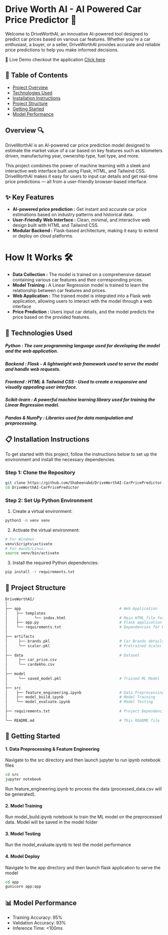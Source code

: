 # Drive Worth AI - AI Powered Car Price Predictor 🚗
Welcome to DriveWorthAI, an innovative AI-powered tool designed to predict car prices based on various car features. Whether you're a car enthusiast, a buyer, or a seller, DriveWorthAI provides accurate and reliable price predictions to help you make informed decisions.


🚀 Live Demo
checkout the application [Click here](https://car-price-prediction-8a9y.onrender.com/)
## 🌟 Table of Contents

- [Project Overview](#Overview)
- [Technologies Used](#technologies-used)
- [Installation Instructions](#installation-instructions)
- [Project Structure](#project-structure)
- [Getting Started](#getting-started)
- [Model Performance](#model-performance)


## Overview 🔍
DriveWorthAI is an AI-powered car price prediction model designed to estimate the market value of a car based on key features such as kilometers driven, manufacturing year, ownership type, fuel type, and more.

This project combines the power of machine learning with a sleek and interactive web interface built using Flask, HTML, and Tailwind CSS. DriveWorthAI makes it easy for users to input car details and get real-time price predictions — all from a user-friendly browser-based interface.

## ✨ Key Features
- **AI-powered price prediction :** Get instant and accurate car price estimations based on industry patterns and historical data.
- **User-Friendly Web Interface :** Clean, minimal, and interactive web design built with HTML and Tailwind CSS.
- **Modular Backend :** Flask-based architecture, making it easy to extend or deploy on cloud platforms.

# How It Works 🛠️
- **Data Collection :** The model is trained on a comprehensive dataset containing various car features and their corresponding prices.
- **Model Training :** A Linear Regression model is trained to learn the relationship between car features and prices.
- **Web Application :** The trained model is integrated into a Flask web application, allowing users to interact with the model through a web interface
- **Price Prediction :** Users input car details, and the model predicts the price based on the provided features.

## 🔧 Technologies Used
##### **Python** : The core programming language used for developing the model and the web application.
##### **Backend** : Flask - A lightweight web framework used to serve the model and handle web requests.
##### **Frontend** : HTML & Tailwind CSS - Used to create a responsive and visually appealing user interface.
##### **Scikit-learn** : A powerful machine learning library used for training the Linear Regression model.
##### **Pandas & NumPy** : Libraries used for data manipulation and preprocessing.
## 📋 Installation Instructions

To get started with this project, follow the instructions below to set up the environment and install the necessary dependencies.

### Step 1: Clone the Repository

```bash
git clone https://github.com/Shabeenabd/DriveWorthAI-CarPricePredictor.git
cd DriveWorthAI-CarPricePredictor
```
### Step 2: Set Up Python Environment
1. Create a virtual environment:
```bash
python3 -m venv venv
```
2. Activate the virtual environment:
```bash
# For Windows
venv\Scripts\activate
# For macOS/Linux:
source venv/bin/activate

```
3. Install the required Python dependencies:
```bash
pip install -r requirements.txt
```

## 🎯 Project Structure

```bash
DriveWorthAI/
│
├── app                                            # Web Application 
│    ├── templates                                  
│    │       └── index.html                        # Main HTML file for the web app's front-end interface
│    ├── app.py                                    # Flask application to serve ML model  
│    └── requirements.txt                          # Dependencies for Web Application 
│   
├── artifacts
│     ├── brands.pkl                               # Car Brands details
│     └── scaler.pkl                               # Pretrained Scaler for data transformation
│
├── data                                           # Dataset
│     ├── car_price.csv
│     └── cardekho.csv     
│  
├── model                                          
│     └── saved_model.pkl                          # Trained ML Model
│
├── src                                            
│    ├── feature_engineering.ipynb                 # Data Preprocessing and Feature Engineering
│    ├── model_build.ipynb                         # Model Training
│    └── model_evaluate.ipynb                      # Model Testing
│
├── requirements.txt                               # Project Dependencies
│
└── README.md                                      # This README file
```

## 🚀 Getting Started
#### 1. Data Preprocessing & Feature Engineering
Navigate to the src directory and then launch jupyter to run ipynb notebook files
```bash
cd src
jupyter notebook
```
Run feature_engineering.ipynb to process the data (processed_data.csv will be generated).
#### 2. Model Training
Run model_build.ipynb notebook to train the ML model on the preprocessed data.
Model will be saved in the model folder
#### 3. Model Testing
Run the model_evaluate.ipynb to test the model performance
#### 4. Model Deploy
Navigate to the app directory and then launch flask application to serve the model
```bash
cd app
gunicorn app:app
```

## 📊 Model Performance

- Training Accuracy: 95%
- Validation Accuracy: 93%
- Inference Time: <100ms
